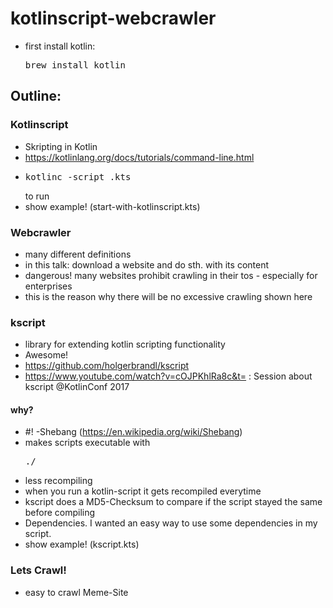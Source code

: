 # kotlinscript-webcrawler
- first install kotlin: <pre>brew install kotlin</pre>

## Outline:

### Kotlinscript
- Skripting in Kotlin
- https://kotlinlang.org/docs/tutorials/command-line.html 
- <pre>kotlinc -script <skriptname>.kts</pre> to run
- show example! (start-with-kotlinscript.kts)


### Webcrawler
- many different definitions
- in this talk: download a website and do sth. with its content
- dangerous! many websites prohibit crawling in their tos - especially for enterprises
- this is the reason why there will be no excessive crawling shown here

### kscript
- library for extending kotlin scripting functionality
- Awesome! 
- https://github.com/holgerbrandl/kscript
- https://www.youtube.com/watch?v=cOJPKhlRa8c&t= : Session about kscript @KotlinConf 2017

#### why?
- #! -Shebang (https://en.wikipedia.org/wiki/Shebang)
- makes scripts executable with <pre>./</pre>
- less recompiling
- when you run a kotlin-script it gets recompiled everytime
- kscript does a MD5-Checksum to compare if the script stayed the same before compiling
- Dependencies. I wanted an easy way to use some dependencies in my script.
- show example! (kscript.kts)

### Lets Crawl!
- easy to crawl Meme-Site 
